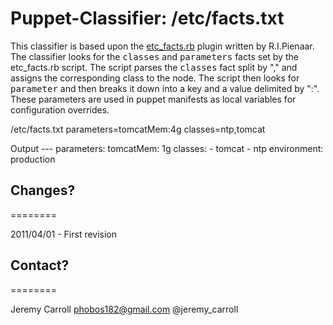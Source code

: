# Puppet-Classifier: /etc/facts.txt

This classifier is based upon the [etc_facts.rb](https://github.com/ripienaar/facter-facts/blob/master/etcfacts/etc_facts.rb) plugin written by R.I.Pienaar. The classifier looks for the <tt>classes</tt> and <tt>parameters</tt> facts set by the etc_facts.rb script. The script parses the <tt>classes</tt> fact split by "," and assigns the corresponding class to the node. The script then looks for <tt>parameter</tt> and then breaks it down into a key and a value delimited by ":". These parameters are used in puppet manifests as local variables for configuration overrides.

/etc/facts.txt
     parameters=tomcatMem:4g
     classes=ntp,tomcat

Output
     --- 
       parameters: 
         tomcatMem: 1g
       classes: 
         - tomcat
         - ntp
       environment: production
     
## Changes?
========

2011/04/01 - First revision

## Contact?
========

Jeremy Carroll <phobos182@gmail.com> @jeremy_carroll
